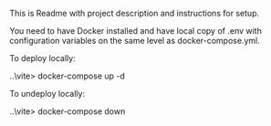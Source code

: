 This is Readme with project description and instructions for setup.

You need to have Docker installed and have local copy of .env with configuration variables on the same level as docker-compose.yml.

To deploy locally:

..\vite> docker-compose up -d

To undeploy locally:

..\vite> docker-compose down
